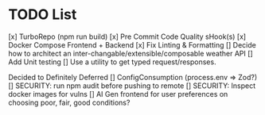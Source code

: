 # TODO List

[x] TurboRepo (npm run build)
[x] Pre Commit Code Quality sHook(s)
[x] Docker Compose Frontend + Backend
[x] Fix Linting & Formatting
[] Decide how to architect an inter-changable/extensible/composable weather API
[] Add Unit testing
[] Use a utility to get typed request/responses.


Decided to Definitely Deferred
[] ConfigConsumption (process.env => Zod?)
[] SECURITY: run npm audit before pushing to remote
[] SECURITY: Inspect docker images for vulns
[] AI Gen frontend for user preferences on choosing poor, fair, good conditions?